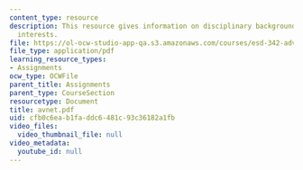 ```yaml
---
content_type: resource
description: This resource gives information on disciplinary background, and research
  interests.
file: https://ol-ocw-studio-app-qa.s3.amazonaws.com/courses/esd-342-advanced-system-architecture-spring-2006/cfb0c6eab1faddc6481c93c36182a1fb_avnet.pdf
file_type: application/pdf
learning_resource_types:
- Assignments
ocw_type: OCWFile
parent_title: Assignments
parent_type: CourseSection
resourcetype: Document
title: avnet.pdf
uid: cfb0c6ea-b1fa-ddc6-481c-93c36182a1fb
video_files:
  video_thumbnail_file: null
video_metadata:
  youtube_id: null
---
```

